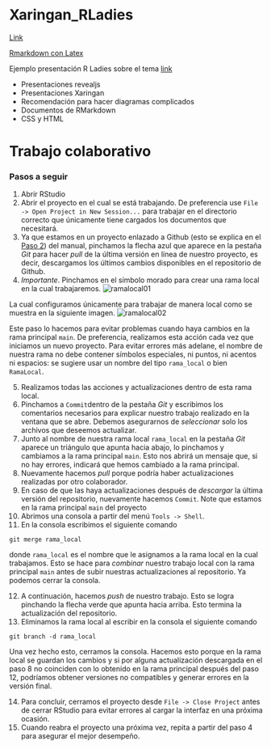 # Xaringan_RLadies

[Link](https://bookdown.org/yihui/rmarkdown/xaringan.html)

[Rmarkdown con Latex](https://github.com/HaydeePeruyero/Rmarkdown_and_LaTeX)

Ejemplo presentación R Ladies sobre el tema [link](https://www.youtube.com/watch?v=uBXEtM-OHlI&ab_channel=R-LadiesXalapa)


- Presentaciones revealjs
- Presentaciones Xaringan
- Recomendación para hacer diagramas complicados
- Documentos de RMarkdown
- CSS y HTML

# Trabajo colaborativo

### Pasos a seguir
  1. Abrir RStudio
  2. Abrir el proyecto en el cual se está trabajando. De preferencia use `File -> Open Project in New Session...` para trabajar en el directorio correcto que únicamente tiene cargados los documentos que necesitará.
  3. Ya que estamos en un proyecto enlazado a Github (esto se explica en el [Paso 2](https://cfss.uchicago.edu/setup/git-with-rstudio/)) del manual, pinchamos la flecha azul que aparece en la pestaña *Git* para hacer _pull_ de la última versión en línea de nuestro proyecto, es decir, descargamos los últimos cambios disponibles en el repositorio de Github.
  4. *Importante*. Pinchamos en el símbolo morado para crear una rama local en la cual trabajaremos.
  ![ramalocal01](images/ramalocal01.jpeg)
  
  La cual configuramos únicamente para trabajar de manera local como se muestra en la siguiente imagen.
  ![ramalocal02](images/ramalocal02.jpeg)
  
  Este paso lo hacemos para evitar problemas cuando haya cambios en la rama principal `main`. De preferencia, realizamos esta acción cada vez que iniciamos un nuevo proyecto. Para evitar errores más adelane, el nombre de nuestra rama no debe contener símbolos especiales, ni puntos, ni acentos ni espacios: se sugiere usar un nombre del tipo `rama_local` o bien `RamaLocal`.
  
  5. Realizamos todas las acciones y actualizaciones dentro de esta rama local.
  6. Pinchamos a ``Commit``dentro de la pestaña *Git* y escribimos los comentarios necesarios para explicar nuestro trabajo realizado en la ventana que se abre. Debemos asegurarnos de _seleccionar_ solo los archivos que deseemos actualizar.
  7. Junto al nombre de nuestra rama local `rama_local` en la pestaña *Git* aparece un triángulo que apunta hacia abajo, lo pinchamos y cambiamos a la rama principal `main`. Esto nos abrirá un mensaje que, si no hay errores, indicará que hemos cambiado a la rama principal.
  8. Nuevamente hacemos _pull_ porque podría haber actualizaciones realizadas por otro colaborador.
  9. En caso de que las haya actualizaciones después de _descargar_ la última versión del repositorio, nuevamente hacemos ``Commit``. Note que estamos en la rama principal `main` del proyecto
  10. Abrimos una consola a partir del menú `Tools -> Shell`.
  11. En la consola escribimos el siguiente comando
  ```
  git merge rama_local
  ```
  donde `rama_local` es el nombre que le asignamos a la rama local en la cual trabajamos. Esto se hace para _combinar_ nuestro trabajo local con la rama principal `main` antes de subir nuestras actualizaciones al repositorio. Ya podemos cerrar la consola.
  
  12. A continuación, hacemos _push_ de nuestro trabajo. Esto se logra pinchando la flecha verde que apunta hacia arriba. Esto termina la actualización del repositorio.
  13. Eliminamos la rama local al escribir en la consola el siguiente comando
  ```
  git branch -d rama_local
  ```
  Una vez hecho esto, cerramos la consola. Hacemos esto porque en la rama local se guardan los cambios y si por alguna actualización descargada en el paso 8 no coinciden con lo obtenido en la rama principal después del paso 12, podríamos obtener versiones no compatibles y generar errores en la versión final.
  
  14. Para concluir, cerramos el proyecto desde `File -> Close Project` antes de cerrar RStudio para evitar errores al cargar la interfaz en una próxima ocasión.
  15. Cuando reabra el proyecto una próxima vez, repita a partir del paso 4 para asegurar el mejor desempeño.

